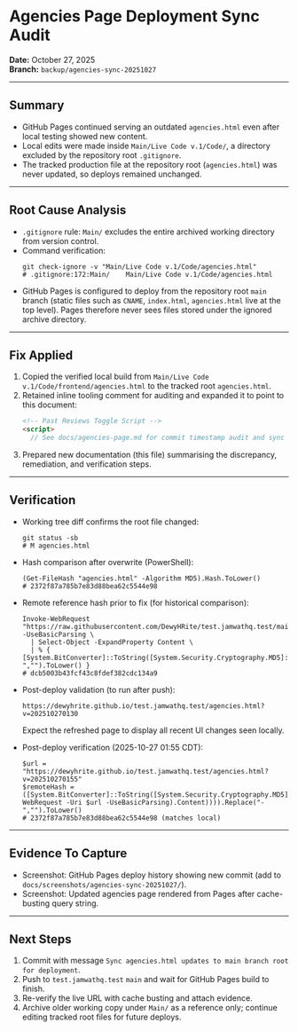 # Agencies Page Deployment Sync Audit

**Date:** October 27, 2025  \
**Branch:** `backup/agencies-sync-20251027`

---

## Summary
- GitHub Pages continued serving an outdated `agencies.html` even after local testing showed new content.
- Local edits were made inside `Main/Live Code v.1/Code/`, a directory excluded by the repository root `.gitignore`.
- The tracked production file at the repository root (`agencies.html`) was never updated, so deploys remained unchanged.

---

## Root Cause Analysis
- `.gitignore` rule: `Main/` excludes the entire archived working directory from version control.
- Command verification:
  ```pwsh
  git check-ignore -v "Main/Live Code v.1/Code/agencies.html"
  # .gitignore:172:Main/    Main/Live Code v.1/Code/agencies.html
  ```
- GitHub Pages is configured to deploy from the repository root `main` branch (static files such as `CNAME`, `index.html`, `agencies.html` live at the top level). Pages therefore never sees files stored under the ignored archive directory.

---

## Fix Applied
1. Copied the verified local build from `Main/Live Code v.1/Code/frontend/agencies.html` to the tracked root `agencies.html`.
2. Retained inline tooling comment for auditing and expanded it to point to this document:
   ```html
   <!-- Past Reviews Toggle Script -->
   <script>
     // See docs/agencies-page.md for commit timestamp audit and sync details
   ```
3. Prepared new documentation (this file) summarising the discrepancy, remediation, and verification steps.

---

## Verification
- Working tree diff confirms the root file changed:
  ```pwsh
  git status -sb
  # M agencies.html
  ```
- Hash comparison after overwrite (PowerShell):
  ```pwsh
  (Get-FileHash "agencies.html" -Algorithm MD5).Hash.ToLower()
  # 2372f87a785b7e83d88bea62c5544e98
  ```
- Remote reference hash prior to fix (for historical comparison):
  ```pwsh
  Invoke-WebRequest "https://raw.githubusercontent.com/DewyHRite/test.jamwathq.test/main/agencies.html" -UseBasicParsing \
    | Select-Object -ExpandProperty Content \
    | % { [System.BitConverter]::ToString([System.Security.Cryptography.MD5]::Create().ComputeHash([System.Text.Encoding]::UTF8.GetBytes($_))).Replace("-","").ToLower() }
  # dcb5003b43fcf43c8fdef382cdc134a9
  ```
- Post-deploy validation (to run after push):
  ```text
  https://dewyhrite.github.io/test.jamwathq.test/agencies.html?v=202510270130
  ```
  Expect the refreshed page to display all recent UI changes seen locally.

- Post-deploy verification (2025-10-27 01:55 CDT):
  ```pwsh
  $url = "https://dewyhrite.github.io/test.jamwathq.test/agencies.html?v=202510270155"
  $remoteHash = ([System.BitConverter]::ToString([System.Security.Cryptography.MD5]::Create().ComputeHash([System.Text.Encoding]::UTF8.GetBytes((Invoke-WebRequest -Uri $url -UseBasicParsing).Content)))).Replace("-","").ToLower()
  # 2372f87a785b7e83d88bea62c5544e98 (matches local)
  ```

---

## Evidence To Capture
- Screenshot: GitHub Pages deploy history showing new commit (add to `docs/screenshots/agencies-sync-20251027/`).
- Screenshot: Updated agencies page rendered from Pages after cache-busting query string.

---

## Next Steps
1. Commit with message `Sync agencies.html updates to main branch root for deployment`.
2. Push to `test.jamwathq.test` `main` and wait for GitHub Pages build to finish.
3. Re-verify the live URL with cache busting and attach evidence.
4. Archive older working copy under `Main/` as a reference only; continue editing tracked root files for future deploys.
